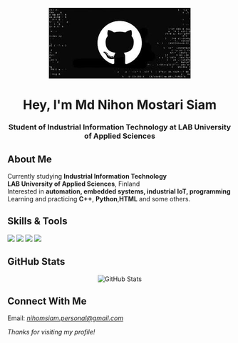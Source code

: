 <!-- Profile Banner -->
<p align="center">
  <img src="https://github.com/NihonSiam/NihonSiam/blob/304ef6a9595b95521741f0f177c0beeda105ed81/images.jpeg?alt="Banner" />
</p>

<h1 align="center"> Hey, I'm Md Nihon Mostari Siam</h1>
<h3 align="center"> Student of Industrial Information Technology at LAB University of Applied Sciences</h3>



##  About Me
 Currently studying **Industrial Information Technology**  
 **LAB University of Applied Sciences**, Finland  
 Interested in **automation, embedded systems, industrial IoT, programming**  
 Learning and practicing **C++**, **Python**,**HTML** and some others.
 



##  Skills & Tools
<p>
  <img src="https://img.shields.io/badge/C++-00599C?style=for-the-badge&logo=cplusplus&logoColor=white" />
  <img src="https://img.shields.io/badge/Python-3776AB?style=for-the-badge&logo=python&logoColor=white" />
  <img src="https://img.shields.io/badge/Git-F05032?style=for-the-badge&logo=git&logoColor=white" />
  <img src="https://img.shields.io/badge/GitHub-181717?style=for-the-badge&logo=github&logoColor=white" />
</p>



##  GitHub Stats
<p align="center">
  <img src="https://github-readme-stats.vercel.app/api?username=NihonSiam&show_icons=true&theme=tokyonight" alt="GitHub Stats" />
</p>



##  Connect With Me
Email: *nihomsiam.personal@gmail.com*  



 *Thanks for visiting my profile!*
